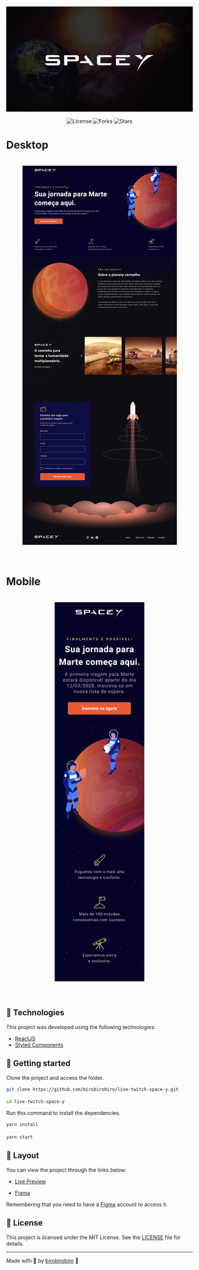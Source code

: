 <p align="center">
  <img alt="SpaceY" src=".github/cover.jpg">
</p>

<p align="center">
  <img  src="https://img.shields.io/static/v1?label=license&message=MIT&color=0B1E8A&labelColor=E85937" alt="License">
  
  <img src="https://img.shields.io/github/forks/birobirobiro/live-twitch-space-y?label=forks&message=MIT&color=0B1E8A&labelColor=E85937" alt="Forks">

  <img src="https://img.shields.io/github/stars/birobirobiro/live-twitch-space-y?label=stars&message=MIT&color=0B1E8A&labelColor=E85937" alt="Stars">
</p>

# Desktop

<h1 align="center">
    <img alt="Preview Desktop" title="Preview Desktop" src=".github/Desktop.jpg" />
</h1>

<br>

# Mobile

<h1 align="center">
    <img alt="Preview Mobile" title="Preview Mobile" src=".github/Mobile.jpg" />
</h1>

<br>

## 🧪 Technologies

This project was developed using the following technologies:

- [ReactJS](https://reactjs.org/)
- [Styled Components](https://styled-components.com/)

## 🚀 Getting started

Clone the project and access the folder.

```bash
git clone https://github.com/birobirobiro/live-twitch-space-y.git

cd live-twitch-space-y

```

Run this command to install the dependencies.

```bash
yarn install

yarn start
```

## 🔖 Layout

You can view the project through the links below:

- [Live Preview](#)

- [Figma](https://www.figma.com/community/file/986447430009792279/duplicate)

Remembering that you need to have a [Figma](http://figma.com/) account to access it.

## 📝 License

This project is licensed under the MIT License. See the [LICENSE](LICENSE) file for details.

---

Made with 💜 by [birobirobiro](https://www.birobirobiro.dev) 👋
